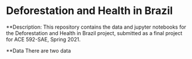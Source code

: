 # Deforestation and Health in Brazil

**Description: 
This repository contains the data and jupyter notebooks for the Deforestation and Health in Brazil project, submitted as a final project for ACE 592-SAE, Spring 2021.

**Data
There are two data

